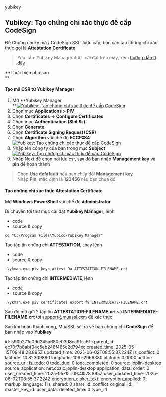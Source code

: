 yubikey

## Yubikey: Tạo chứng chỉ xác thực để cấp CodeSign

Để Chứng chỉ ký mã / CodeSign SSL được cấp, bạn cần tạo chứng chỉ xác thực gọi là **Attestation Certificate**

> Yêu cầu: Yubikey Manager được cài đặt trên máy, xem [hướng dẫn ở đây](https://muassl.com/vn/ho-tro/trung-tam-giai-dap/huong-dan-cai-dat/yubikey-cai-dat-yubikey-manager-va-smart-card.html)

\*\*Thực hiện như sau  
\*\*

#### Tạo mã CSR từ Yubikey Manager

1.  Mở \*\*Yubikey Manager  
    \*\*[![Yubikey: Tạo chứng chỉ xác thực để cấp CodeSign](:/08350bfb699b4f3897a88e719c61c59b "Yubikey: Tạo chứng chỉ xác thực để cấp CodeSign")](https://muassl.com/data/image/202307/377e57ace14031708ab0225a0043874f.png)
2.  Chọn mục **Applications > PIV**
3.  Chọn **Certificates -> Configure Certificates**
4.  Chọn mục **Authentication (Slot 9a)**
5.  Chọn **Generate**
6.  Chọn **Certificate Signing Request (CSR)**
7.  Chọn **Algorithm** với chế độ **ECCP384**  
    [![Yubikey: Tạo chứng chỉ xác thực để cấp CodeSign](:/c5f64d6349514ea0aab62e00a01e82da "Yubikey: Tạo chứng chỉ xác thực để cấp CodeSign")](https://muassl.com/data/image/202307/508a03ada3c8459baf3cb030eea79fcd.png)
8.  Nhập tên công ty của bạn trong mục **Subject**  
    [![Yubikey: Tạo chứng chỉ xác thực để cấp CodeSign](:/12a178b3bb4a45ce8c8df55de62e3950 "Yubikey: Tạo chứng chỉ xác thực để cấp CodeSign")](https://muassl.com/data/image/202307/40928362bc1cb3016641b38d9ee41e3b.png)
9.  Nhấp Next để chọn nơi lưu csr, sau đó bạn nhập **Management key** và **pin** để hoàn thành

> Chọn **Use defafault** nếu bạn chưa đổi **Management key**  
> Nhập **Pin**, mặc định là **123456** nếu bạn chưa đổi

#### Tạo chứng chỉ xác thực Attestation Certificate

Mở **Windows PowerShell** với chế độ **Administrator**

Di chuyển tới thư mục cài đặt **Yubikey Manager**, lệnh

- code
- source & copy

```
cd "C:\Program Files\Yubico\YubiKey Manager"
```

Tạo tập tin chứng chỉ **ATTESTATION**, chạy lệnh

- code
- source & copy

```
.\ykman.exe piv keys attest 9a ATTESTATION-FILENAME.crt
```

Tạo tập tin chứng chỉ **INTERMEDIATE**, lệnh

- code
- source & copy

```
.\ykman.exe piv certificates export f9 INTERMEDIATE-FILENAME.crt
```

Sau đó mở gửi 2 tập tin **ATTESTATION-FILENAME.crt** và **INTERMEDIATE-FILENAME.crt** tới support@muassl.com để xác thực

Sau khi hoàn thành xong, MuaSSL sẽ trả về bạn chứng chỉ **CodeSign** để bạn nhập vào **Yubikey**

id: 590b271d09d245a680e03d8ca91ec61c
parent_id: ec70f7b8abf04c5eb248f465c2d794dc
created_time: 2025-05-15T09:48:28.895Z
updated_time: 2025-06-02T08:55:37.224Z
is_conflict: 0
latitude: 10.82309890
longitude: 106.62966380
altitude: 0.0000
author: 
source_url: 
is_todo: 0
todo_due: 0
todo_completed: 0
source: joplin-desktop
source_application: net.cozic.joplin-desktop
application_data: 
order: 0
user_created_time: 2025-05-15T09:48:28.895Z
user_updated_time: 2025-06-02T08:55:37.224Z
encryption_cipher_text: 
encryption_applied: 0
markup_language: 1
is_shared: 0
share_id: 
conflict_original_id: 
master_key_id: 
user_data: 
deleted_time: 0
type_: 1